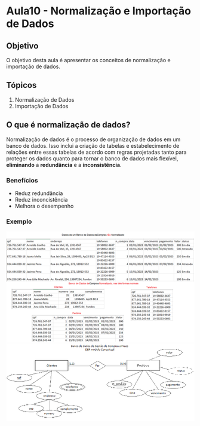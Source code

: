# Aula10 - Normalização e Importação de Dados
## Objetivo
O objetivo desta aula é apresentar os conceitos de normalização e importação de dados.

## Tópicos
1. Normalização de Dados
2. Importação de Dados

## O que é normalização de dados?
Normalização de dados é o processo de organização de dados em um banco de dados. Isso inclui a criação de tabelas e estabelecimento de relações entre essas tabelas de acordo com regras projetadas tanto para proteger os dados quanto para tornar o banco de dados mais flexível, **eliminando** a **redundância** e a **inconsistência**.

### Benefícios
- Reduz redundância
- Reduz inconcistência
- Melhora o desempenho

### Exemplo
![Planilha de exemplo](./dados_pedidos.png)
![MER x DER](./der_pedidos.png)